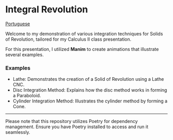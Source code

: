 # Integral Revolution

[Portuguese](./README.pt-br.md)

Welcome to my demonstration of various integration techniques for Solids of Revolution, tailored for my Calculus II class presentation.

For this presentation, I utilized **Manim** to create animations that illustrate several examples.

### Examples
* Lathe: Demonstrates the creation of a Solid of Revolution using a Lathe CNC.
* Disc Integration Method: Explains how the disc method works in forming a Paraboloid.
* Cylinder Integration Method: Illustrates the cylinder method by forming a Cone.

---

Please note that this repository utilizes Poetry for dependency management. Ensure you have Poetry installed to access and run it seamlessly.